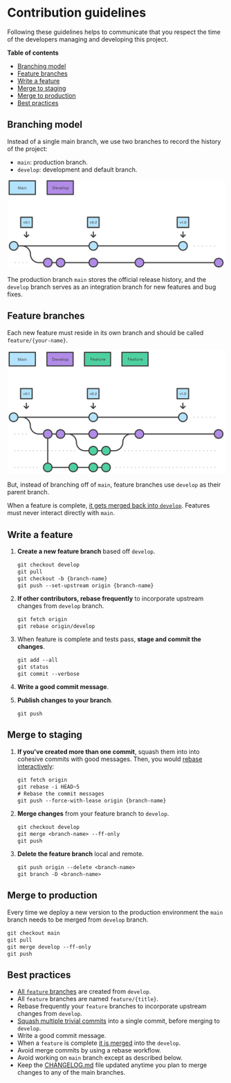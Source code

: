 # Contribution guidelines

Following these guidelines helps to communicate that you respect the time of the developers managing and developing this project.

**Table of contents**

- [Branching model](#branching-model)
- [Feature branches](#feature-branches)
- [Write a feature](#write-a-feature)
- [Merge to staging](#merge-to-staging)
- [Merge to production](#merge-to-production)
- [Best practices](#best-practices)

## Branching model

Instead of a single main branch, we use two branches to record the history of the project:

- `main`: production branch.
- `develop`: development and default branch.

![how-it-works](01%20How%20it%20works.svg)

The production branch `main` stores the official release history, and the `develop` branch serves as an integration branch for new features and bug fixes.

## Feature branches

Each new feature must reside in its own branch and should be called `feature/{your-name}`.

![Feature-branches](02%20Feature%20branches.svg)

But, instead of branching off of `main`, feature branches use `develop` as their parent branch.

When a feature is complete, [it gets merged back into `develop`](#merge-to-staging). Features must never interact directly with `main`.

## Write a feature

1. **Create a new feature branch** based off `develop`.

   ```console
   git checkout develop
   git pull
   git checkout -b {branch-name}
   git push --set-upstream origin {branch-name}
   ```

2. **If other contributors, rebase frequently** to incorporate upstream changes from `develop` branch.

   ```console
   git fetch origin
   git rebase origin/develop
   ```

3. When feature is complete and tests pass, **stage and commit the changes**.

   ```console
   git add --all
   git status
   git commit --verbose
   ```

4. **Write a good commit message**.

5. **Publish changes to your branch**.

   ```console
   git push
   ```

## Merge to staging

1. **If you've created more than one commit**, squash them into into cohesive commits with good messages.
   Then, you would [rebase interactively](https://help.github.com/articles/about-git-rebase/):

   ```console
   git fetch origin
   git rebase -i HEAD~5
   # Rebase the commit messages
   git push --force-with-lease origin {branch-name}
   ```

2. **Merge changes** from your feature branch to `develop`.

   ```console
   git checkout develop
   git merge <branch-name> --ff-only
   git push
   ```

3. **Delete the feature branch** local and remote.

   ```console
   git push origin --delete <branch-name>
   git branch -D <branch-name>
   ```

## Merge to production

Every time we deploy a new version to the production environment the `main` branch needs to be merged from `develop` branch.

```console
git checkout main
git pull
git merge develop --ff-only
git push
```

## Best practices

- [All `feature` branches](#feature-branches) are created from `develop`.
- All `feature` branches are named `feature/{title}`.
- Rebase frequently your `feature` branches to incorporate upstream changes from `develop`.
- [Squash multiple trivial commits](https://help.github.com/articles/about-git-rebase/) into a single commit, before merging to `develop`.
- Write a good commit message.
- When a `feature` is complete [it is merged](#merge-to-staging) into the `develop`.
- Avoid merge commits by using a rebase workflow.
- Avoid working on `main` branch except as described below.
- Keep the [CHANGELOG.md](../CHANGELOG.md) file updated anytime you plan to merge changes to any of the main branches.